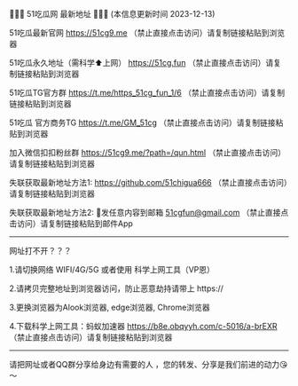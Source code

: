 🍉🍉🍉 51吃瓜网 最新地址 🍉🍉🍉  (本信息更新时间 2023-12-13)

51吃瓜最新官网 https://51cg9.me （禁止直接点击访问）请复制链接粘贴到浏览器

51吃瓜永久地址（需科学⬆️上网） https://51cg.fun （禁止直接点击访问）请复制链接粘贴到浏览器

51吃瓜TG官方群 https://t.me/https_51cg_fun_1/6 （禁止直接点击访问）请复制链接粘贴到浏览器

51吃瓜 官方商务TG  https://t.me/GM_51cg （禁止直接点击访问）请复制链接粘贴到浏览器

加入微信扣扣粉丝群 https://51cg9.me/?path=/qun.html （禁止直接点击访问）请复制链接粘贴到浏览器

失联获取最新地址方法1: https://github.com/51chigua666 （禁止直接点击访问）请复制链接粘贴到浏览器

失联获取最新地址方法2: 📧发任意内容到邮箱 51cgfun@gmail.com （禁止直接点击访问）请复制链接粘贴到邮件App

---------------------

网址打不开？？？

1.请切换网络 WIFI/4G/5G 或者使用 科学上网工具（VP恩）

2.请拷贝完整地址到浏览器访问，防止恶意劫持请带上 https://

3.更换浏览器为Alook浏览器, edge浏览器, Chrome浏览器

4.下载科学上网工具：蚂蚁加速器 https://b8e.obqyyh.com/c-5016/a-brEXR （禁止直接点击访问）请复制链接粘贴到浏览器

---------------------

请把网址或者QQ群分享给身边有需要的人 ，您的转发、分享是我们前进的动力😘～
